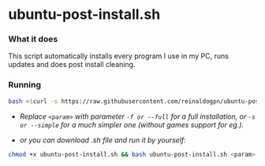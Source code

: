 # ubuntu-post-install.sh

### What it does

This script automatically installs every program I use in my PC, runs updates and does post install cleaning.

### Running

``` bash
bash <(curl -s https://raw.githubusercontent.com/reinaldogpn/ubuntu-post-install/main/ubuntu-post-install.sh) <param>
```

* _Replace ```<param>``` with parameter ```-f or --full``` for a full installation, or ```-s or --simple``` for a much simpler one (without games support for eg.)._

* _or you can download .sh file and run it by yourself:_

``` bash
chmod +x ubuntu-post-install.sh && bash ubuntu-post-install.sh <param>
```
